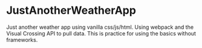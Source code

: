 # JustAnotherWeatherApp
Just another weather app using vanilla css/js/html. Using webpack and the Visual Crossing API to pull data. This is practice for using the basics without frameworks. 
